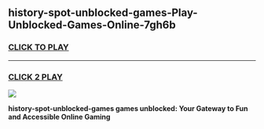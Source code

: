 
## history-spot-unblocked-games-Play-Unblocked-Games-Online-7gh6b
<h3>
<a href="https://premium76.site?title=history-spot-unblocked-games&ref=25A">CLICK TO PLAY</a></h3>
<hr>

<h3>
<a href="https://premium76.site?title=history-spot-unblocked-games&ref=25A">CLICK 2 PLAY</a>
  
</h3>

<a href="https://premium76.site?title=history-spot-unblocked-games&ref=25A"><img src="https://clearcache.store/games.png"></a>


**history-spot-unblocked-games games unblocked: Your Gateway to Fun and Accessible Online Gaming**
